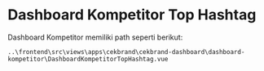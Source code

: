# Dashboard Kompetitor Top Hashtag

Dashboard Kompetitor memiliki path seperti berikut:

```
..\frontend\src\views\apps\cekbrand\cekbrand-dashboard\dashboard-kompetitor\DashboardKompetitorTopHashtag.vue
```
